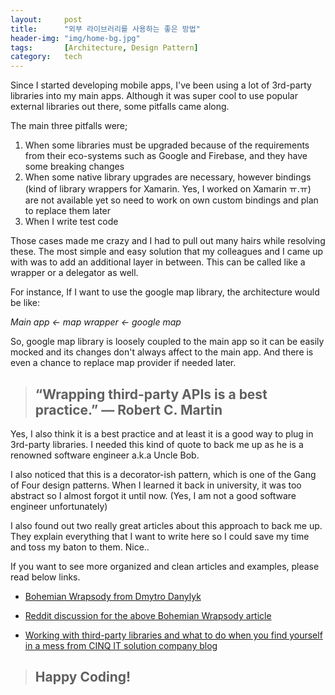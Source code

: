 ```yaml
---
layout:     post
title:      "외부 라이브러리를 사용하는 좋은 방법"
header-img: "img/home-bg.jpg"
tags:       [Architecture, Design Pattern]
category:   tech
---
```


Since I started developing mobile apps, I've been using a lot of 3rd-party libraries into my main apps. Although it was super cool to use popular external libraries out there, some pitfalls came along.

The main three pitfalls were;

1. When some libraries must be upgraded because of the requirements from their eco-systems such as Google and Firebase, and they have some breaking changes
2. When some native library upgrades are necessary, however bindings (kind of library wrappers for Xamarin. Yes, I worked on Xamarin ㅠ.ㅠ) are not available yet so need to work on own custom bindings and plan to replace them later
3. When I write test code

Those cases made me crazy and I had to pull out many hairs while resolving these. The most simple and easy solution that my colleagues and I came up with was to add an additional layer in between. This can be called like a wrapper or a delegator as well.

For instance, If I want to use the google map library, the architecture would be like:

*Main app <- map wrapper <- google map*

So, google map library is loosely coupled to the main app so it can be easily mocked and its changes don't always affect to the main app. And there is even a chance to replace map provider if needed later.

><h2>“Wrapping third-party APIs is a best practice.” — Robert C. Martin</h2>

Yes, I also think it is a best practice and at least it is a good way to plug in 3rd-party libraries. I needed this kind of quote to back me up as he is a renowned software engineer a.k.a Uncle Bob.

I also noticed that this is a decorator-ish pattern, which is one of the Gang of Four design patterns. When I learned it back in university, it was too abstract so I almost forgot it until now. (Yes, I am not a good software engineer unfortunately)

I also found out two really great articles about this approach to back me up. They explain everything that I want to write here so I could save my time and toss my baton to them. Nice..

If you want to see more organized and clean articles and examples, please read below links.

- [Bohemian Wrapsody from Dmytro Danylyk](https://proandroiddev.com/bohemian-wrapsody-86a5ac3c910a)

- [Reddit discussion for the above Bohemian Wrapsody article](https://www.reddit.com/r/androiddev/comments/bfn57b/bohemian_wrapsody_wrapping_thirdparty_apis_is_a/)

- [Working with third-party libraries and what to do when you find yourself in a mess from CINQ IT solution company blog](https://www.cinqict.nl/blog/working-with-third-party-libraries-and-what-to-do-when)

><h2 class="section-heading">Happy Coding!</h2>
